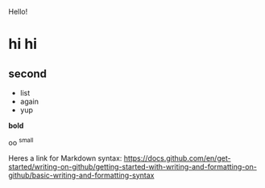 Hello!

# hi hi
## second 
- list
- again
- yup

**bold** 

oo <sup>small</sup>

Heres a link for Markdown syntax: 
https://docs.github.com/en/get-started/writing-on-github/getting-started-with-writing-and-formatting-on-github/basic-writing-and-formatting-syntax